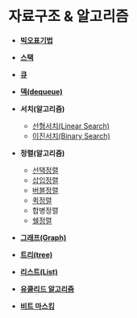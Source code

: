 <h1>자료구조 & 알고리즘</h1>

- [**빅오표기법**](Algorithm/BigO/bigO.md)

- [**스택**](Data_Struct/stack/stack.md)
    

- [**큐**](Data_Struct/queue/queue.md)
    

- [ **덱(dequeue)** ](Data_Struct/dequeue/dequeue.md)
    

- **서치(알고리즘)**
    - [선형서치(Linear Search)](Algorithm/search/linearsearch/linearsearch.md)
    - [이진서치(Binary Search)](Algorithm/search/binarysearch/binarysearch.md)

- **정렬(알고리즘)**
    - [선택정렬](Algorithm/sort/선택정렬/선택정렬.md)
    - [삽입정렬](Algorithm/sort/삽입정렬/insertSort.md)
    - [버블정렬](Algorithm/sort/버블정렬/bubbleSort.md)
    - [퀵정렬](Algorithm/sort/퀵정렬/quickSort.md)
    - 합병정렬
    - [쉘정렬](Algorithm/sort/쉘정렬/shellSort.md)


- [**그래프(Graph)**](./Data_Struct/Graph/graph.md)
        

- [**트리(tree)**](./Data_Struct/tree/tree.md)

- [**리스트(List)**](./Data_Struct/List/List.md)

- [**유클리드 알고리즘**](./Algorithm/euclid_Algorithm/euclid.md)

- [**비트 마스킹**](./Algorithm/Bit_Masking/bit_masking.md)